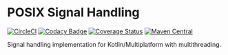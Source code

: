 # POSIX Signal Handling

[![CircleCI](https://circleci.com/gh/angelos-project/angelos-project-sig/tree/master.svg?style=shield)](https://circleci.com/gh/angelos-project/angelos-project-sig/tree/master)
[![Codacy Badge](https://app.codacy.com/project/badge/Grade/c74723f08f74422895f21e23a7daad53)](https://www.codacy.com/gh/angelos-project/angelos-project-sig/dashboard?utm_source=github.com&amp;utm_medium=referral&amp;utm_content=angelos-project/angelos-project-sig&amp;utm_campaign=Badge_Grade)
[![Coverage Status](https://coveralls.io/repos/github/angelos-project/angelos-project-sig/badge.svg?branch=release)](https://coveralls.io/github/angelos-project/angelos-project-sig?branch=release)
[![Maven Central](https://img.shields.io/maven-central/v/org.angproj.io.buf/angelos-project-sig.svg?label=Maven%20Central)](https://search.maven.org/artifact/org.angproj.io.sig/angelos-project-sig)

Signal handling implementation for Kotlin/Multiplatform with multithreading.

